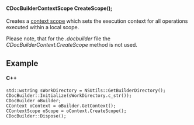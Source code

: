 #### CDocBuilderContextScope CreateScope();

Creates a [context scope](/docbuilder/integrationapi/c/cdocbuildercontextscope) which sets the execution context for all operations executed within a local scope.

Please note, that for the *.docbuilder* file the *CDocBuilderContext.CreateScope* method is not used.

## Example

#### C++

```
std::wstring sWorkDirectory = NSUtils::GetBuilderDirectory();
CDocBuilder::Initialize(sWorkDirectory.c_str());
CDocBuilder oBuilder;
CContext oContext = oBuilder.GetContext();
CContextScope oScope = oContext.CreateScope();
CDocBuilder::Dispose();
```
